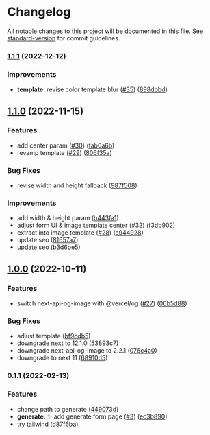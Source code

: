 # Changelog

All notable changes to this project will be documented in this file. See [standard-version](https://github.com/conventional-changelog/standard-version) for commit guidelines.

### [1.1.1](https://github.com/sozonome/og-img/compare/v1.1.0...v1.1.1) (2022-12-12)


### Improvements

* **template:** revise color template blur ([#35](https://github.com/sozonome/og-img/issues/35)) ([898dbbd](https://github.com/sozonome/og-img/commit/898dbbd3831fb61f24760daa795e992ad2296813))

## [1.1.0](https://github.com/sozonome/og-img/compare/v1.0.0...v1.1.0) (2022-11-15)


### Features

* add center param ([#30](https://github.com/sozonome/og-img/issues/30)) ([fab0a6b](https://github.com/sozonome/og-img/commit/fab0a6bb18f0a9881835bd29de09694d9ab0239a))
* revamp template ([#29](https://github.com/sozonome/og-img/issues/29)) ([806f35a](https://github.com/sozonome/og-img/commit/806f35aa730a91d0992dbe9de6803a6a0fc26902))


### Bug Fixes

* revise width and height fallback ([987f508](https://github.com/sozonome/og-img/commit/987f508bf1ab1312da831c72aeec10738c67f950))


### Improvements

* add width & height param ([b443fa1](https://github.com/sozonome/og-img/commit/b443fa133b2d1cb2b47ba0ed5d16505c8769160b))
* adjust form UI & image template center ([#32](https://github.com/sozonome/og-img/issues/32)) ([f3db902](https://github.com/sozonome/og-img/commit/f3db90242270052f02245b610ece5284fcbf3f17))
* extract into image template ([#28](https://github.com/sozonome/og-img/issues/28)) ([e944928](https://github.com/sozonome/og-img/commit/e944928028e6c0e291166fc46fce0440779f0632))
* update seo ([81657a7](https://github.com/sozonome/og-img/commit/81657a795da0a4da650bbc27619f70e94f66f3d1))
* update seo ([b3d6be5](https://github.com/sozonome/og-img/commit/b3d6be5870c432c793d4a5d2b499df96992a08d1))

## [1.0.0](https://github.com/sozonome/og-img/compare/v0.1.1...v1.0.0) (2022-10-11)


### Features

* switch next-api-og-image with @vercel/og ([#27](https://github.com/sozonome/og-img/issues/27)) ([06b5d88](https://github.com/sozonome/og-img/commit/06b5d883afc6f4583c8ac233bb157b32f1c4427d))


### Bug Fixes

* adjust template ([bf9cdb5](https://github.com/sozonome/og-img/commit/bf9cdb51a82af73dd9fc481c693d6660c840cfc5))
* downgrade next to 12.1.0 ([53893c7](https://github.com/sozonome/og-img/commit/53893c7d011cc9b5110503868d9b537c5ad948cb))
* downgrade next-api-og-image to 2.2.1 ([076c4a0](https://github.com/sozonome/og-img/commit/076c4a04e10637d7107a188c7d7ae9127557eea2))
* downgrade to next 11 ([68910d5](https://github.com/sozonome/og-img/commit/68910d520e8ad78a4ed13ccee31e53bada87392c))

### 0.1.1 (2022-02-13)


### Features

* change path to generate ([449073d](https://github.com/sozonome/og-img/commit/449073df97eb319ab9b02942118ef00dfe5bae59))
* **generate:** ✨ add generate form page ([#3](https://github.com/sozonome/og-img/issues/3)) ([ec3b890](https://github.com/sozonome/og-img/commit/ec3b8901b68685c4e668393a227e86c71daa0b92))
* try tailwind ([d87f6ba](https://github.com/sozonome/og-img/commit/d87f6ba84414ba6eb8681339f7e6bffd492d41a3))
